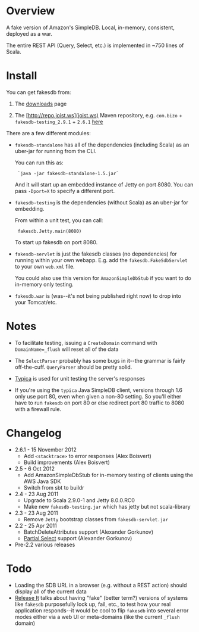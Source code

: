 
Overview
========

A fake version of Amazon's SimpleDB. Local, in-memory, consistent, deployed as a war.

The entire REST API (Query, Select, etc.) is implemented in ~750 lines of Scala.

Install
=======

You can get fakesdb from:

1. The [downloads](http://github.com/stephenh/fakesdb/downloads) page

2. The [http://repo.joist.ws](joist.ws) Maven repository, e.g. `com.bizo` + `fakesdb-testing_2.9.1` + `2.6.1` [here](http://repo.joist.ws/com/bizo/fakesdb-testing_2.9.1/)

There are a few different modules:

* `fakesdb-standalone` has all of the dependencies (including Scala) as an uber-jar for running from the CLI.

   You can run this as:

       `java -jar fakesdb-standalone-1.5.jar`

   And it will start up an embedded instance of Jetty on port 8080. You can pass `-Dport=X` to specify a different port.

* `fakesdb-testing` is the dependencies (without Scala) as an uber-jar  for embedding.

   From within a unit test, you can call:

       fakesdb.Jetty.main(8080)

   To start up fakesdb on port 8080.

* `fakesdb-servlet` is just the fakesdb classes (no dependencies) for running within your own webapp. E.g. add the `fakesdb.FakeSdbServlet` to your own `web.xml` file.

   You could also use this version for `AmazonSimpleDbStub` if you want to do in-memory only testing.

* `fakesdb.war` is (was--it's not being published right now) to drop into your Tomcat/etc.

Notes
=====

* To facilitate testing, issuing a `CreateDomain` command with `DomainName=_flush` will reset all of the data

* The `SelectParser` probably has some bugs in it--the grammar is fairly off-the-cuff. `QueryParser` should be pretty solid.

* [Typica](http://code.google.com/p/typica/) is used for unit testing the server's responses

* If you're using the `typica` Java SimpleDB client, versions through 1.6 only use port 80, even when given a non-80 setting. So you'll either have to run `fakesdb` on port 80 or else redirect port 80 traffic to 8080 with a firewall rule.

Changelog
=========

* 2.6.1 - 15 November 2012
  * Add `<stacktrace>` to error responses (Alex Boisvert)
  * Build improvements (Alex Boisvert)
* 2.5 - 6 Oct 2012
  * Add AmazonSimpleDbStub for in-memory testing of clients using the AWS Java SDK
  * Switch from sbt to buildr
* 2.4 - 23 Aug 2011
  * Upgrade to Scala 2.9.0-1 and Jetty 8.0.0.RC0
  * Make new `fakesdb-testing.jar` which has jetty but not scala-library
* 2.3 - 23 Aug 2011
  * Remove `Jetty` bootstrap classes from `fakesdb-servlet.jar`
* 2.2 - 25 Apr 2011
  * BatchDeleteAttributes support (Alexander Gorkunov)
  * [Partial Select](http://aws.amazon.com/about-aws/whats-new/2009/02/19/new-features-for-amazon-simpledb/) support (Alexander Gorkunov)
* Pre-2.2 various releases

Todo
====

* Loading the SDB URL in a browser (e.g. without a REST action) should display all of the current data
* [Release It](http://www.pragprog.com/titles/mnee/release-it) talks about having "fake" (better term?) versions of systems like `fakesdb` purposefully lock up, fail, etc., to test how your real application responds--it would be cool to flip `fakesdb` into several error modes either via a web UI or meta-domains (like the current `_flush` domain)

